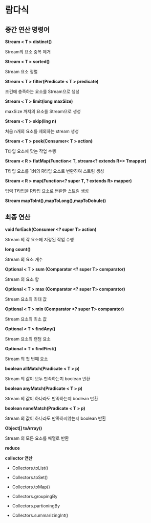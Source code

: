 # 람다식
## 중간 연산 명령어
**Stream < T > distinct()**

 Stream의 요소 중복 제거

 **Stream < T > sorted()** 

 Stream 요소 정렬

 **Stream < T > filter(Predicate < T > predicate)**

 조건에 충족하는 요소를 Stream으로 생성

 **Stream < T > limit(long maxSize)**

 maxSize 까지의 요소를 Stream으로 생성

 **Stream < T > skip(ling n)**

 처음 n개의 요소를 제외하는 stream 생성

 **Stream < T > peek(Consumer< T > action)**

 T타입 요소에 맞는 작업 수행

 **Stream < R > flatMap(Function< T, stream<? extends R>> Tmapper)**

 T타입 요소를 1:N의 R타입 요소로 변환하여 스트림 생성

 **Stream < R > map(Function<? super T, ? extends R> mapper)**

 입력 T타입을 R타입 요소로 변환한 스트림 생성

 **Stream mapToInt(),mapToLong(),mapToDobule()**


## 최종 연산

 **void forEach(Consumer <? super T> action)**

 Stream 의 각 요소에 지정된 작업 수행

 **long count()**

 Stream 의 요소 개수

 **Optional < T > sum (Comparator <? super T> comparator)**

 Stream 의 요소 합

 **Optional < T > max (Comparator <? super T> comparator)**

 Stream 요소의 최대 값

 **Optional < T > min (Comparator <? super T> comparator)**

 Stream 요소의 최소 값

 **Optional < T > findAny()**

 Stream 요소의 랜덤 요소

 **Optional < T > findFirst()**

 Stream 의 첫 번째 요소

 **boolean allMatch(Pradicate < T > p)**

 Stream 의 값이 모두 만족하는지 boolean 반환

 **boolean anyMatch(Pradicate < T > p)**

 Stream 의 값이 하나라도 만족하는지 boolean 반환

 **boolean noneMatch(Pradicate < T > p)**

 Stream 의 값이 하나라도 만족하지않는지 boolean 반환 

 **Object[] toArray()**

 Stream 의 모든 요소를 배열로 반환

 **reduce**

 **collector 연산**
  - Collectors.toList()

 - Collectors.toSet()

 - Collectors.toMap()

 - Collectors.groupingBy

 - Collectors.partioningBy

 - Collectors.summarizingInt()